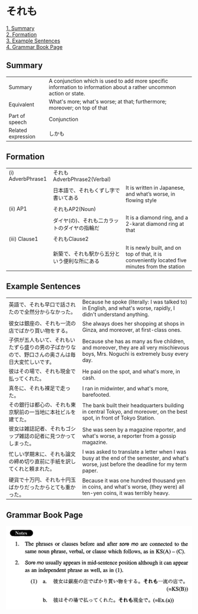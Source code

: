 # それも

[1. Summary](#summary)<br>
[2. Formation](#formation)<br>
[3. Example Sentences](#example-sentences)<br>
[4. Grammar Book Page](#grammar-book-page)<br>


## Summary

<table><tr>   <td>Summary</td>   <td>A conjunction which is used to add more specific information to information about a rather uncommon action or state.</td></tr><tr>   <td>Equivalent</td>   <td>What's more; what's worse; at that; furthermore; moreover; on top of that</td></tr><tr>   <td>Part of speech</td>   <td>Conjunction</td></tr><tr>   <td>Related expression</td>   <td>しかも</td></tr></table>

## Formation

<table class="table"><tbody><tr class="tr head"><td class="td"><span class="numbers">(i)</span> <span class="bold">AdverbPhrase1</span></td><td class="td"><span class="concept">それも</span><span>AdverbPhrase2(Verbal)</span> </td><td class="td"></td></tr><tr class="tr"><td class="td"></td><td class="td"><span>日本語で、</span><span class="concept">それも</span><span>くずし字で書いてある</span></td><td class="td"><span>It is written in Japanese, and what’s worse, in flowing style</span></td></tr><tr class="tr head"><td class="td"><span class="numbers">(ii)</span> <span class="bold">AP1</span></td><td class="td"><span class="concept">それも</span><span>AP2(Noun)</span> </td><td class="td"></td></tr><tr class="tr"><td class="td"></td><td class="td"><span>ダイヤ(の)、</span><span class="concept">それも</span><span>二カラットのダイヤの指輪だ</span></td><td class="td"><span>It is a diamond ring, and a 2-karat diamond ring at that</span></td></tr><tr class="tr head"><td class="td"><span class="numbers">(iii)</span> <span class="bold">Clause1</span></td><td class="td"><span class="concept">それも</span><span>Clause2</span></td><td class="td"></td></tr><tr class="tr"><td class="td"></td><td class="td"><span>新築で、</span><span class="concept">それも</span><span>駅から五分という便利な所にある</span></td><td class="td"><span>It is newly built, and on top of that, it is conveniently located five minutes from the station</span></td></tr></tbody></table>

## Example Sentences

<table><tr>   <td>英語で、それも早口で話されたので全然分からなかった。</td>   <td>Because he spoke (literally: I was talked to) in English, and what's worse, rapidly, I didn't understand anything.</td></tr><tr>   <td>彼女は銀座の、それも一流の店でばかり買い物をする。</td>   <td>She always does her shopping at shops in Ginza, and moreover, at first-class ones.</td></tr><tr>   <td>子供が五人もいて、それもいたずら盛りの男の子ばかりなので、野口さんの奥さんは毎日大変忙しいです。</td>   <td>Because she has as many as five children, and moreover, they are all very mischievous boys, Mrs. Noguchi is extremely busy every day.</td></tr><tr>   <td>彼はその場で、それも現金で払ってくれた。</td>   <td>He paid on the spot, and what's more, in cash.</td></tr><tr>   <td>真冬に、それも裸足で走った。</td>   <td>I ran in midwinter, and what's more, barefooted.</td></tr><tr>   <td>その銀行は都心の、それも東京駅前の一当地に本社ビルを建てた。</td>   <td>The bank built their headquarters building in central Tokyo, and moreover, on the best spot, in front of Tokyo Station.</td></tr><tr>   <td>彼女は雑誌記者、それもゴシップ雑誌の記者に見つかってしまった。</td>   <td>She was seen by a magazine reporter, and what's worse, a reporter from a gossip magazine.</td></tr><tr>   <td>忙しい学期末に、それも論文の締め切り直前に手紙を訳してくれと頼まれた。</td>   <td>I was asked to translate a letter when I was busy at the end of the semester, and what's worse, just before the deadline for my term paper.</td></tr><tr>   <td>硬貨で十万円、それも十円玉ばかりだったからとても重かった。</td>   <td>Because it was one hundred thousand yen in coins, and what's worse, (they were) all ten-yen coins, it was terribly heavy.</td></tr></table>

## Grammar Book Page

![](../img/Intermediateそれも.png)


